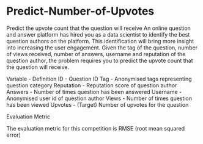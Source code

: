 # Predict-Number-of-Upvotes
Predict the upvote count that the question will receive
An online question and answer platform has hired you as a data scientist to identify the best question authors on the platform. This identification will bring more insight into increasing the user engagement. Given the tag of the question, number of views received, number of answers, username and reputation of the question author, the problem requires you to predict the upvote count that the question will receive.

Variable -	Definition
ID -	Question ID
Tag -	Anonymised tags representing question category
Reputation -	Reputation score of question author
Answers -	Number of times question has been answered
Username -	Anonymised user id of question author
Views -	Number of times question has been viewed
Upvotes -	(Target) Number of upvotes for the question
 

Evaluation Metric

The evaluation metric for this competition is RMSE (root mean squared error)
